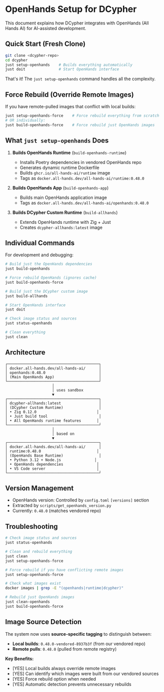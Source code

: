 # OpenHands Setup for DCypher

This document explains how DCypher integrates with OpenHands (All Hands AI) for AI-assisted development.

## Quick Start (Fresh Clone)

```bash
git clone <dcypher-repo>
cd dcypher
just setup-openhands    # Builds everything automatically
just doit               # Start OpenHands interface
```

That's it! The `just setup-openhands` command handles all the complexity.

## Force Rebuild (Override Remote Images)

If you have remote-pulled images that conflict with local builds:

```bash
just setup-openhands-force    # Force rebuild everything from scratch
# OR individually:
just build-openhands-force    # Force rebuild just OpenHands images
```

## What `just setup-openhands` Does

1. **Builds OpenHands Runtime** (`build-openhands-runtime`)
   - Installs Poetry dependencies in vendored OpenHands repo
   - Generates dynamic runtime Dockerfile
   - Builds `ghcr.io/all-hands-ai/runtime` image
   - Tags as `docker.all-hands.dev/all-hands-ai/runtime:0.48.0`

2. **Builds OpenHands App** (`build-openhands-app`)
   - Builds main OpenHands application image
   - Tags as `docker.all-hands.dev/all-hands-ai/openhands:0.48.0`

3. **Builds DCypher Custom Runtime** (`build-allhands`)
   - Extends OpenHands runtime with Zig + Just
   - Creates `dcypher-allhands:latest` image

## Individual Commands

For development and debugging:

```bash
# Build just the OpenHands dependencies
just build-openhands

# Force rebuild OpenHands (ignores cache)
just build-openhands-force

# Build just the DCypher custom image  
just build-allhands

# Start OpenHands interface
just doit

# Check image status and sources
just status-openhands

# Clean everything
just clean
```

## Architecture

```
┌─────────────────────────────────────────┐
│ docker.all-hands.dev/all-hands-ai/      │
│ openhands:0.48.0                        │
│ (Main OpenHands App)                    │
└─────────────────────────────────────────┘
                     │
                     │ uses sandbox
                     ▼
┌─────────────────────────────────────────┐
│ dcypher-allhands:latest                 │
│ (DCypher Custom Runtime)                │
│ • Zig 0.12.0                           │
│ • Just build tool                       │
│ • All OpenHands runtime features       │
└─────────────────────────────────────────┘
                     │
                     │ based on
                     ▼
┌─────────────────────────────────────────┐
│ docker.all-hands.dev/all-hands-ai/      │
│ runtime:0.48.0                         │
│ (OpenHands Base Runtime)                │
│ • Python 3.12 + Node.js               │
│ • OpenHands dependencies               │
│ • VS Code server                       │
└─────────────────────────────────────────┘
```

## Version Management

- OpenHands version: Controlled by `config.toml` `[versions]` section
- Extracted by `scripts/get_openhands_version.py`
- Currently: `0.48.0` (matches vendored repo)

## Troubleshooting

```bash
# Check image status and sources  
just status-openhands

# Clean and rebuild everything
just clean
just setup-openhands-force

# Force rebuild if you have conflicting remote images
just setup-openhands-force

# Check what images exist
docker images | grep -E "(openhands|runtime|dcypher)"

# Rebuild just OpenHands images
just clean-openhands
just build-openhands-force
```

## Image Source Detection

The system now uses **source-specific tagging** to distinguish between:

- **Local builds**: `0.48.0-vendored-8937b3f` (from our vendored repo)
- **Remote pulls**: `0.48.0` (pulled from remote registry)

**Key Benefits:**

- [YES] Local builds always override remote images
- [YES] Can identify which images were built from our vendored sources  
- [YES] Force rebuild option when needed
- [YES] Automatic detection prevents unnecessary rebuilds
